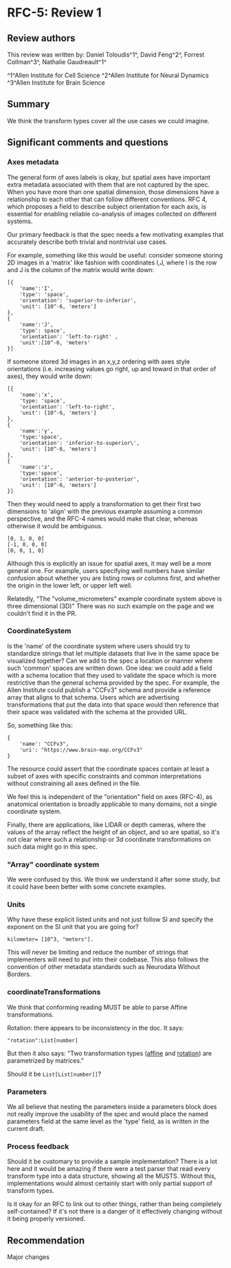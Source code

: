 # RFC-5: Review 1

## Review authors
This review was written by: Daniel Toloudis^1^, David Feng^2^, Forrest Collman^3^, Nathalie Gaudreault^1^

^1^Allen Institute for Cell Science
^2^Allen Institute for Neural Dynamics
^3^Allen Institute for Brain Science


## Summary

We think the transform types cover all the use cases we could imagine.

## Significant comments and questions

### Axes metadata 

The general form of axes labels is okay, but spatial axes have important
extra metadata associated with them that are not captured by the spec.
When you have more than one spatial dimension, those dimensions have a
relationship to each other that can follow different conventions. RFC 4,
which proposes a field to describe subject orientation for each axis, is
essential for enabling reliable co-analysis of images collected on
different systems.

Our primary feedback is that the spec needs a few motivating examples
that accurately describe both trivial and nontrivial use cases.

For example, something like this would be useful: consider someone
storing 2D images in a 'matrix' like fashion with coordinates I,J, where
I is the row and J is the column of the matrix would write down:

```
[{
    'name':'I',
    'type': 'space',
    'orientation': 'superior-to-inferior',
    'unit': [10^-6, 'meters']
},
{
    'name':'J',
    'type': space',
    'orientation': 'left-to-right' ,
    'unit':[10^-6, 'meters'
}]
```

If someone stored 3d images in an x,y,z ordering with axes style
orientations (i.e. increasing values go right, up and toward in that
order of axes), they would write down:

```
[{
    'name':'x',
    'type: 'space',
    'orientation': 'left-to-right',
    'unit': [10^-6, 'meters']
},
{
    'name':'y',
    'type:'space',
    'orientation': 'inferior-to-superior\',
    'unit': [10^-6, 'meters']
},
{
    'name':'z',
    'type:'space',
    'orientation': 'anterior-to-posterior',
    'unit': [10^-6, 'meters']
}]
```

Then they would need to apply a transformation to get their first two
dimensions to 'align' with the previous example assuming a common
perspective, and the RFC-4 names would make that clear, whereas otherwise
it would be ambiguous.

```
[0, 1, 0, 0]
[-1, 0, 0, 0]
[0, 0, 1, 0]
```

Although this is explicitly an issue for spatial axes, it may well be a
more general one. For example, users specifying well numbers have
similar confusion about whether you are listing rows or columns first,
and whether the origin in the lower left, or upper left well.

Relatedly, "The "volume_micrometers" example coordinate system above is
three dimensional (3D)" There was no such example on the page and we
couldn't find it in the PR.

### CoordinateSystem

Is the 'name' of the coordinate system where users should try to
standardize strings that let multiple datasets that live in the same
space be visualized together? Can we add to the spec a location or
manner where such 'common' spaces are written down. One idea: we could
add a field with a schema location that they used to validate the space
which is more restrictive than the general schema provided by the spec.
For example, the Allen Institute could publish a "CCFv3" schema and
provide a reference array that aligns to that schema. Users which are
advertising transformations that put the data into that space would then
reference that their space was validated with the schema at the provided
URL.

So, something like this:

```
{
    'name': "CCFv3",
    'uri': "https://www.brain-map.org/CCFv3"
}
```

The resource could assert that the coordinate spaces contain at least a
subset of axes with specific constraints and common interpretations
without constraining all axes defined in the file.

We feel this is independent of the "orientation" field on axes (RFC-4),
as anatomical orientation is broadly applicable to many domains, not a
single coordinate system.

Finally, there are applications, like LIDAR or depth cameras, where the
values of the array reflect the height of an object, and so are spatial,
so it's not clear where such a relationship or 3d coordinate
transformations on such data might go in this spec.

### "Array" coordinate system

We were confused by this. We think we understand it after some study,
but it could have been better with some concrete examples.

### Units

Why have these explicit listed units and not just follow SI and specify
the exponent on the SI unit that you are going for?

```
kilometer= [10^3, "meters"].
```

This will never be limiting and reduce the number of strings
that implementers will need to put into their codebase. This also
follows the convention of other metadata standards such as Neurodata
Without Borders.

### coordinateTransformations

We think that conforming reading MUST be able to parse Affine
transformations.

Rotation: there appears to be inconsistency in the doc. It says:

```
"rotation":List[number]
```

But then it also says: "Two transformation types
([affine](https://ngff.openmicroscopy.org/rfc/5/#affine) and [rotation](https://ngff.openmicroscopy.org/rfc/5/#rotation))
are parametrized by matrices."

Should it be `List[List[number]]`?

### Parameters

We all believe that nesting the parameters inside a parameters block
does not really improve the usability of the spec and would place the
named parameters field at the same level as the 'type' field, as is
written in the current draft.

### Process feedback

Should it be customary to provide a sample implementation? There is a
lot here and it would be amazing if there were a test parser that read
every transform type into a data structure, showing all the MUSTS.
Without this, implementations would almost certainly start with only
partial support of transform types.

Is it okay for an RFC to link out to other things, rather than being
completely self-contained? If it's not there is a danger of it
effectively changing without it being properly versioned.

## Recommendation

Major changes
